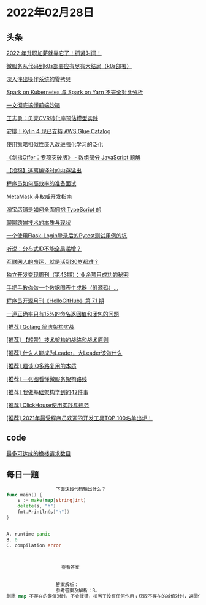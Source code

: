 # 2022年02月28日
## 头条
[2022 年升职加薪就靠它了！抓紧时间！](https://toutiao.io/k/i6bb1wf)

[微服务从代码到k8s部署应有尽有大结局（k8s部署）](https://toutiao.io/k/xk3qbvm)

[深入浅出操作系统的零拷贝](https://toutiao.io/k/x5izhz0)

[Spark on Kubernetes 与 Spark on Yarn 不完全对比分析](https://toutiao.io/k/s0etrjq)

[一文彻底搞懂前端沙箱](https://toutiao.io/k/5p2gbvz)

[王志勇：贝壳CVR转化率预估模型实践](https://toutiao.io/k/aebtffz)

[安排！Kylin 4 现已支持 AWS Glue Catalog](https://toutiao.io/k/4bi5pn7)

[使用策略相似性嵌入改进强化学习的泛化](https://toutiao.io/k/x0z8w5q)

[《剑指Offer：专项突破版》 - 数组部分 JavaScript 题解](https://toutiao.io/k/2r6f7io)

[【投稿】逃离编译时的内存溢出](https://toutiao.io/k/pjenjsr)

[程序员如何高效率的准备面试](https://toutiao.io/k/00y73jn)

[MetaMask 非权威开发指南](https://toutiao.io/k/yc5kfal)

[淘宝店铺是如何全面拥抱 TypeScript 的](https://toutiao.io/k/zezjhwx)

[聊聊跨端技术的本质与现状](https://toutiao.io/k/bpfr8oq)

[一个使用Flask-Login登录后的Pytest测试用例的坑](https://toutiao.io/k/hucgs22)

[听说：分布式ID不能全局递增？](https://toutiao.io/k/vg1xuxn)

[互联网人的命运，就是活到30岁都难？](https://toutiao.io/k/iw35jvj)

[独立开发变现周刊（第43期）：业余项目成功的秘密](https://toutiao.io/k/c9fj1yx)

[手把手教你做一个数据图表生成器（附源码）...](https://toutiao.io/k/eiktnps)

[程序员开源月刊《HelloGitHub》第 71 期](https://toutiao.io/k/o1kl9wv)

[一道正确率只有15%的命名返回值和闭包的问题](https://toutiao.io/k/bl6yenb)

[[推荐] Golang 简洁架构实战](https://toutiao.io/k/vjw1dlc)

[[推荐] 【超赞】技术架构的战略和战术原则](https://toutiao.io/k/j9872pc)

[[推荐] 什么人能成为Leader，大Leader该做什么](https://toutiao.io/k/pnlaqae)

[[推荐] 趣谈IO多路复用的本质](https://toutiao.io/k/j4nqhbc)

[[推荐] 一张图看懂微服务架构路线](https://toutiao.io/k/upx1qip)

[[推荐] 我做基础架构学到的42件事](https://toutiao.io/k/k6tjws1)

[[推荐] ClickHouse使用实践与规范](https://toutiao.io/k/fb7mdkl)

[[推荐] 2021年最受程序员欢迎的开发工具TOP 100名单出炉！](https://toutiao.io/k/uf5vypr)



## code
[最多可达成的换楼请求数目](https://leetcode-cn.com/problems/maximum-number-of-achievable-transfer-requests)



## 每日一题
```go
                  下面这段代码输出什么？
func main() {  
    s := make(map[string]int)
    delete(s, "h")
    fmt.Println(s["h"])
}


A. runtime panic
B. 0
C. compilation error


                  
                    查看答案
                  
                
                  答案解析：
                  参考答案及解析：B。
删除 map 不存在的键值对时，不会报错，相当于没有任何作用；获取不存在的减值对时，返回值类型对应的零值，所以返回 0。

                
```

